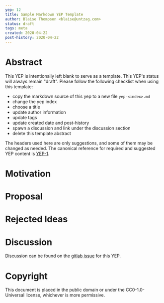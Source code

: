 ```yaml
---
yep: 12
title: Sample Markdown YEP Template
author: Blaise Thompson <blaise@untzag.com>
status: draft
tags: meta
created: 2020-04-22
post-history: 2020-04-22
---
```


# Abstract

This YEP is intentionally left blank to serve as a template.
This YEP's status will always remain "draft".
Please follow the following checklist when using this template:

- copy the markdown source of this yep to a new file `yep-<index>.md`
- change the yep index
- choose a title
- update author information
- update tags
- update created date and post-history
- spawn a discussion and link under the discussion section
- delete this template abstract

The headers used here are only suggestions, and some of them may be changed as needed.
The canonical reference for required and suggested YEP content is <a href="../1">YEP-1</a>.

# Motivation

# Proposal

# Rejected Ideas

# Discussion

Discussion can be found on the [gitlab issue](https://gitlab.com/yaq/yeps/-/issues/8) for this YEP.

# Copyright

This document is placed in the public domain or under the CC0-1.0-Universal license, whichever is more permissive.